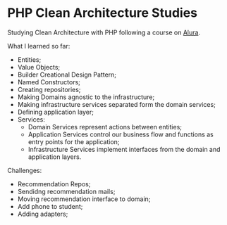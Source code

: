 # PHP Clean Architecture Studies
Studying Clean Architecture with PHP following a course on [Alura](https://www.alura.com.br/).

What I learned so far:

* Entities;
* Value Objects;
* Builder Creational Design Pattern;
* Named Constructors;
* Creating repositories;
* Making Domains agnostic to the infrastructure;
* Making infrastructure services separated form the domain services;
* Defining application layer;
* Services:
    * Domain Services represent actions between entities;
    * Application Services control our business flow and functions as entry points for the application;
    * Infrastructure Services implement interfaces from the domain and application layers.




Challenges:
* Recommendation Repos;
* Sendidng recommendation mails;
* Moving recommendation interface to domain;
* Add phone to student;
* Adding adapters;